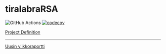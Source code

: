 # tiralabraRSA
![GitHub Actions](https://github.com/KyperCT/tiralabraRSA/workflows/labra-ci.yml/badge.svg)
[![codecov](https://codecov.io/gh/KyperCT/tiralabraRSA/branch/main/graph/badge.svg?token=011RDB7DVY)](https://codecov.io/gh/KyperCT/tiralabraRSA)



[Project Definition](https://github.com/KyperCT/tiralabraRSA/blob/main/documentation/projectdefenition.md)

---

[Uusin viikkoraportti](https://github.com/KyperCT/tiralabraRSA/blob/main/documentation/viikkoraportti%201.md)
